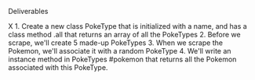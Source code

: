 
Deliverables

X 1. Create a new class PokeType that is initialized with a name, and has a class method .all that returns an array of all the PokeTypes
2. Before we scrape, we'll create 5 made-up PokeTypes
3. When we scrape the Pokemon, we'll associate it with a random PokeType
4. We'll write an instance method in PokeTypes #pokemon that returns all the Pokemon associated with this PokeType.
